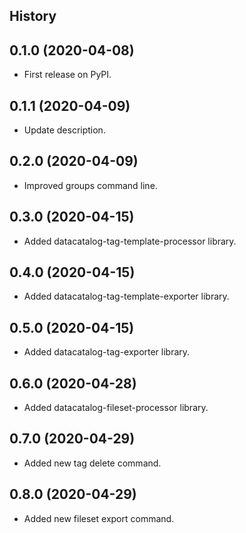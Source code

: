 ## History


0.1.0 (2020-04-08)
------------------

* First release on PyPI.

0.1.1 (2020-04-09)
------------------

* Update description.

0.2.0 (2020-04-09)
------------------

* Improved groups command line.

0.3.0 (2020-04-15)
------------------

* Added datacatalog-tag-template-processor library.

0.4.0 (2020-04-15)
------------------

* Added datacatalog-tag-template-exporter library.

0.5.0 (2020-04-15)
------------------

* Added datacatalog-tag-exporter library.

0.6.0 (2020-04-28)
------------------

* Added datacatalog-fileset-processor library.

0.7.0 (2020-04-29)
------------------

* Added new tag delete command.

0.8.0 (2020-04-29)
------------------

* Added new fileset export command.